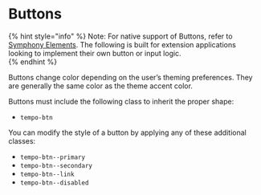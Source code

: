 # Buttons

{% hint style="info" %}
Note: For native support of Buttons, refer to [Symphony Elements](../../../building-bots-on-symphony/symphony-elements/).  The following is built for extension applications looking to implement their own button or input logic.  
{% endhint %}

Buttons change color depending on the user’s theming preferences. They are generally the same color as the theme accent color.

Buttons must include the following class to inherit the proper shape:

* `tempo-btn`

You can modify the style of a button by applying any of these additional classes:

* `tempo-btn--primary`
* `tempo-btn--secondary`
* `tempo-btn--link`
* `tempo-btn--disabled`

